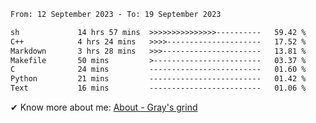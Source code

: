 <!--START_SECTION:waka-->

```txt
From: 12 September 2023 - To: 19 September 2023

sh             14 hrs 57 mins  >>>>>>>>>>>>>>>----------   59.42 %
C++            4 hrs 24 mins   >>>>---------------------   17.52 %
Markdown       3 hrs 28 mins   >>>----------------------   13.81 %
Makefile       50 mins         >------------------------   03.37 %
C              24 mins         -------------------------   01.60 %
Python         21 mins         -------------------------   01.42 %
Text           16 mins         -------------------------   01.06 %
```

<!--END_SECTION:waka-->

<!-- [![grayxu's github stats](https://github-readme-stats.vercel.app/api?username=grayxu&count_private=true&show_icons=true)](https://github.com/grayxu) -->

✔ Know more about me: [About - Gray's grind](https://www.grayxu.cn/)
